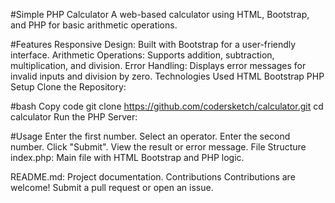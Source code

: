 #Simple PHP Calculator
A web-based calculator using HTML, Bootstrap, and PHP for basic arithmetic operations.

#Features
Responsive Design: Built with Bootstrap for a user-friendly interface.
Arithmetic Operations: Supports addition, subtraction, multiplication, and division.
Error Handling: Displays error messages for invalid inputs and division by zero.
Technologies Used
HTML
Bootstrap
PHP
Setup
Clone the Repository:

#bash
Copy code
git clone https://github.com/codersketch/calculator.git
cd calculator
Run the PHP Server:



#Usage
Enter the first number.
Select an operator.
Enter the second number.
Click "Submit".
View the result or error message.
File Structure
index.php: Main file with HTML Bootstrap and PHP logic.

README.md: Project documentation.
Contributions
Contributions are welcome! Submit a pull request or open an issue.


